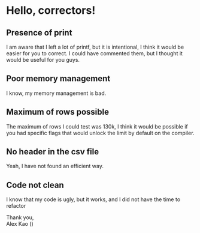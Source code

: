 # Hello, correctors!

## Presence of print
I am aware that I left a lot of printf, but it is intentional, I think it 
would be easier for you to correct. I could have commented them, but I 
thought it would be useful for you guys.
## Poor memory management
I know, my memory management is bad.

## Maximum of rows possible
The maximum of rows I could test was 130k, I think it would 
be possible if you had specific flags that would unlock the limit by default 
on the compiler.

## No header in the csv file
Yeah, I have not found an efficient way.

## Code not clean
I know that my code is ugly, but it works, and I did not have the time to 
refactor


Thank you,  
Alex Kao ()